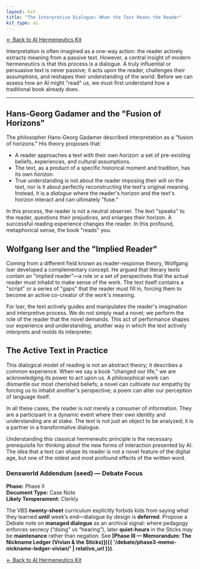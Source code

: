 ```yaml
---
layout: kit
title: "The Interpretive Dialogue: When the Text Reads the Reader"
kit_type: ai
---
```

<div class="top-links">

<a href="{{ '/ai-hermeneutics/ai-hermeneutics-kit/' | relative_url }}" class="quickkit-pill">← Back to AI
Hermeneutics Kit</a>

</div>


Interpretation is often imagined as a one-way action: the reader
actively extracts meaning from a passive text. However, a central
insight of modern hermeneutics is that this process is a dialogue. A
truly influential or persuasive text is never passive; it acts upon the
reader, challenges their assumptions, and reshapes their understanding
of the world. Before we can assess how an AI might "read" us, we must
first understand how a traditional book already does.

------------------------------------------------------------------------

<div class="section" markdown="1">

## Hans-Georg Gadamer and the "Fusion of Horizons"

The philosopher Hans-Georg Gadamer described interpretation as a "fusion
of horizons." His theory proposes that:

- A reader approaches a text with their own *horizon*: a set of
  pre-existing beliefs, experiences, and cultural assumptions.
- The text, as a product of a specific historical moment and tradition,
  has its own *horizon*.
- True understanding is not about the reader imposing their will on the
  text, nor is it about perfectly reconstructing the text's original
  meaning. Instead, it is a *dialogue* where the reader's horizon and
  the text's horizon interact and can ultimately "fuse."

In this process, the reader is not a neutral observer. The text "speaks"
to the reader, questions their prejudices, and enlarges their horizon. A
successful reading experience changes the reader. In this profound,
metaphorical sense, the book "reads" you.

</div>

<div class="section" markdown="1">

## Wolfgang Iser and the "Implied Reader"

Coming from a different field known as reader-response theory, Wolfgang
Iser developed a complementary concept. He argued that literary texts
contain an "implied reader"—a role or a set of perspectives that the
actual reader must inhabit to make sense of the work. The text itself
contains a "script" or a series of "gaps" that the reader must fill in,
forcing them to become an active co-creator of the work's meaning.

For Iser, the text actively guides and manipulates the reader's
imagination and interpretive process. We do not simply read a novel; we
perform the role of the reader that the novel demands. This act of
performance shapes our experience and understanding, another way in
which the text actively interprets and molds its interpreter.

</div>

<div class="section" markdown="1">

## The Active Text in Practice

This dialogical model of reading is not an abstract theory; it describes
a common experience. When we say a book "changed our life," we are
acknowledging its power to act upon us. A philosophical work can
dismantle our most cherished beliefs; a novel can cultivate our empathy
by forcing us to inhabit another's perspective; a poem can alter our
perception of language itself.

In all these cases, the reader is not merely a consumer of information.
They are a participant in a dynamic event where their own identity and
understanding are at stake. The text is not just an object to be
analyzed; it is a partner in a transformative dialogue.

Understanding this classical hermeneutic principle is the necessary
prerequisite for thinking about the new forms of interaction presented
by AI. The idea that a text can shape its reader is not a novel feature
of the digital age, but one of the oldest and most profound effects of
the written word.

</div>

### Densworld Addendum (seed) — Debate Focus  
**Phase:** Phase II  
**Document Type:** Case Note  
**Likely Temperament:** Clerkly  

The VBS **twenty-sheet** curriculum explicitly forbids kids from saying what they learned **until** week’s end—dialogue by design is **deferred**. Propose a Debate note on **managed dialogue** as an archival signal: where pedagogy enforces secrecy (“doing” vs “hearing”), later **quiet-hours** in the Sticks may be **maintenance** rather than negation. See **[Phase III — Memorandum: The Nickname Ledger (Vivian & the Sticks)]({{ '/debate/phase3-memo-nickname-ledger-vivian/' | relative_url }})**.

<div class="bottom-links">

<a href="{{ '/ai-hermeneutics/ai-hermeneutics-kit/' | relative_url }}" class="quickkit-pill">← Back to AI
Hermeneutics Kit</a>

</div>
